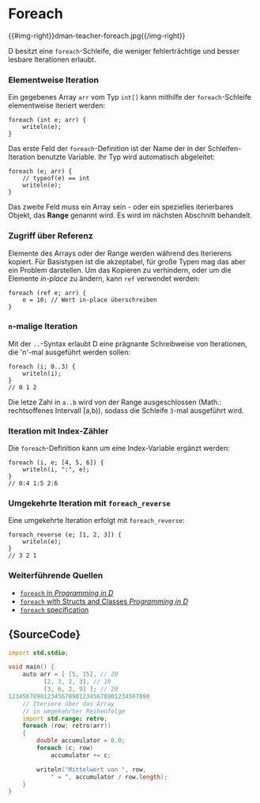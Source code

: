 # Foreach

{{#img-right}}dman-teacher-foreach.jpg{{/img-right}}

D besitzt eine `foreach`-Schleife, die weniger fehlerträchtige
und besser lesbare Iterationen erlaubt.

### Elementweise Iteration

Ein gegebenes Array `arr` vom Typ `int[]` kann mithilfe der 
`foreach`-Schleife elementweise iteriert werden:

    foreach (int e; arr) {
        writeln(e);
    }

Das erste Feld der `foreach`-Definition ist der Name der in der 
Schleifen-Iteration benutzte Variable. Ihr Typ wird automatisch
abgeleitet:

    foreach (e; arr) {
        // typeof(e) == int
        writeln(e);
    }

Das zweite Feld muss ein Array sein - oder ein spezielles 
iterierbares Objekt, das **Range** genannt wird. Es wird im 
nächsten Abschnitt behandelt. 

### Zugriff über Referenz

Elemente des Arrays oder der Range werden während des Iterierens
kopiert. Für Basistypen ist die akzeptabel, für große Typen mag
das aber ein Problem darstellen. Um das Kopieren zu verhindern,
oder um die Elemente *in-place* zu ändern, kann `ref` verwendet 
werden:

    foreach (ref e; arr) {
        e = 10; // Wert in-place überschreiben
    }

### `n`-malige Iteration

Mit der `..`-Syntax erlaubt D eine prägnante Schreibweise
von Iterationen, die 'n'-mal ausgeführt werden sollen:

    foreach (i; 0..3) {
        writeln(i);
    }
    // 0 1 2

Die letze Zahl in `a..b` wird von der Range ausgeschlossen 
(Math.: rechtsoffenes Intervall [a,b)), sodass die Schleife 
`3`-mal ausgeführt wird.

### Iteration mit Index-Zähler

Die `foreach`-Definition kann um eine Index-Variable ergänzt 
werden:

    foreach (i, e; [4, 5, 6]) {
        writeln(i, ":", e);
    }
    // 0:4 1:5 2:6

### Umgekehrte Iteration mit `foreach_reverse`

Eine umgekehrte Iteration erfolgt mit
`foreach_reverse`:

    foreach_reverse (e; [1, 2, 3]) {
        writeln(e);
    }
    // 3 2 1

### Weiterführende Quellen

- [`foreach` in _Programming in D_](http://ddili.org/ders/d.en/foreach.html)
- [`foreach` with Structs and Classes  _Programming in D_](http://ddili.org/ders/d.en/foreach_opapply.html)
- [`foreach` specification](https://dlang.org/spec/statement.html#ForeachStatement)

## {SourceCode}

```d
import std.stdio;

void main() {
    auto arr = [ [5, 15], // 20
          [2, 3, 2, 3], // 10
          [3, 6, 2, 9] ]; // 20
1234567890123456789012345678901234567890
    // Iteriere über das Array 
    // in umgekehrter Reihenfolge
    import std.range: retro;
    foreach (row; retro(arr))
    {
        double accumulator = 0.0;
        foreach (c; row)
            accumulator += c;

        writeln("Mittelwert von ", row,
            " = ", accumulator / row.length);
    }
}
```
